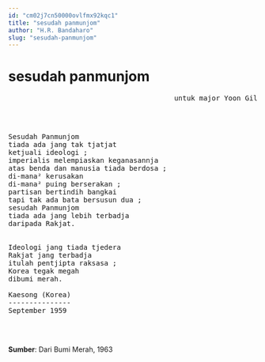 ```yaml
---
id: "cm02j7cn50000ovlfmx92kqc1"
title: "sesudah panmunjom"
author: "H.R. Bandaharo"
slug: "sesudah-panmunjom"
---
```


# sesudah panmunjom

<pre align="right">
untuk major Yoon Gil
</pre>
<br/><br/>
<pre>
Sesudah Panmunjom
tiada ada jang tak tjatjat
ketjuali ideologi ;
imperialis melempiaskan keganasannja
atas benda dan manusia tiada berdosa ;
di-mana² kerusakan
di-mana² puing berserakan ;
partisan bertindih bangkai
tapi tak ada bata bersusun dua ;
sesudah Panmunjom
tiada ada jang lebih terbadja
daripada Rakjat.


Ideologi jang tiada tjedera
Rakjat jang terbadja
itulah pentjipta raksasa ;
Korea tegak megah
dibumi merah.

Kaesong (Korea)
---------------
September 1959
</pre>
<br/><br/>

**Sumber**: Dari Bumi Merah, 1963

